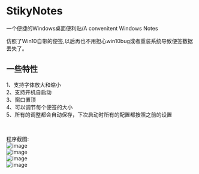 # StikyNotes
一个便捷的Windows桌面便利贴/A convenitent Windows Notes 

仿照了Win10自带的便签,以后再也不用担心win10bug或者重装系统导致便签数据丢失了。
## 一些特性</br>

1、支持字体放大和缩小</br>
2、支持开机自启动</br>
3、窗口置顶</br>
4、可以调节每个便签的大小</br>
5、所有的调整都会自动保存，下次启动时所有的配置都按照之前的设置</br>

</br>

程序截图:</br>
![image](https://github.com/li-zheng-hao/StikyNotes/raw/master/Doc/MainWindow.png)</br>
![image](https://github.com/li-zheng-hao/StikyNotes/raw/master/Doc/about.png)</br>
![image](https://github.com/li-zheng-hao/StikyNotes/raw/master/Doc/setting.png)</br>
![image](https://github.com/li-zheng-hao/StikyNotes/raw/master/Doc/taskbar.png)</br>
